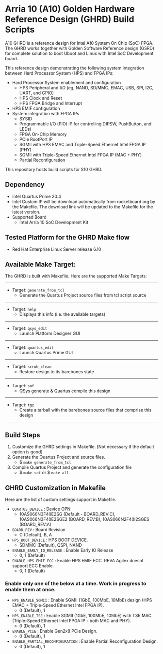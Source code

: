 # Arria 10 (A10) Golden Hardware Reference Design (GHRD) Build Scripts

A10 GHRD is a reference design for Intel A10 System On Chip (SoC) FPGA. The GHRD works together with Golden Software Reference design (GSRD) for complete solution to boot Uboot and Linux with Intel SoC Development board. 

This reference design demonstrating the following system integration between Hard Processor System (HPS) and FPGA IPs:
- Hard Processor System enablement and configuration
  - HPS Peripheral and I/O (eg, NAND, SD/MMC, EMAC, USB, SPI, I2C, UART, and GPIO)
  - HPS Clock and Reset
  - HPS FPGA Bridge and Interrupt
- HPS EMIF configuration
- System integration with FPGA IPs
  - SYSID
  - Programmable I/O (PIO) IP for controlling DIPSW, PushButton, and LEDs)
  - FPGA On-Chip Memory
  - PCIe RootPort IP
  - SGMII with HPS EMAC and Triple-Speed Ethernet Intel FPGA IP (PHY)
  - SGMII with Triple-Speed Ethernet Intel FPGA IP (MAC + PHY)
  - Partial Reconfiguration

This repository hosts build scripts for S10 GHRD.

## Dependency
* Intel Quartus Prime 20.4
* Intel Custom IP will be download automatically from rocketboard.org by the Makefile. The download link will be updated to the Makefile for the latest version.
* Supported Board
  - Intel Arria 10 SoC Development Kit

## Tested Platform for the GHRD Make flow
* Red Hat Enterprise Linux Server release 6.10

## Available Make Target:
The GHRD is built with Makefile. Here are the supported Make Targets:
*********************
* Target: `generate_from_tcl`
  *   Generate the Quartus Project source files from tcl script source
*********************
* Target: `help`
  *   Displays this info (i.e. the available targets)
*********************
* Target: `qsys_edit`
  *   Launch Platform Designer GUI
*********************
* Target: `quartus_edit`
  *   Launch Quartus Prime GUI
*********************
* Target: `scrub_clean`
  *   Restore design to its barebones state
*********************
* Target: `sof`
  *   QSys generate & Quartus compile this design
*********************
* Target: `tgz`
  *   Create a tarball with the barebones source files that comprise this design
*********************

## Build Steps
1) Customize the GHRD settings in Makefile. [Not necessary if the default option is good]
2) Generate the Quartus Project and source files.
   - $ `make generate_from_tcl`
3) Compile Quartus Project and generate the configuration file
   - $ `make sof` or $ `make all`

## GHRD Customization in Makefile
Here are the list of custom settings support in Makefile. 
- `QUARTUS_DEVICE`                  : Device OPN
  - 10AS066N3F40E2SG (Default - BOARD_REV:C), 10AS066N3F40E2SGE2 (BOARD_REV:B), 10AS066N2F40I2SGES (BOARD_REV:A)
- `BOARD_REV`                       : Board Revision
  - C (Default), B, A
- `HPS_BOOT_DEVICE`                 : HPS BOOT DEVICE.
  - SDMMC (Default), QSPI, NAND
- `ENABLE_EARLY_IO_RELEASE`         : Enable Early IO Release
  - 0, 1 (Default)
- `ENABLE_HPS_EMIF_ECC`             : Enable HPS EMIF ECC. REVA Agilex doesnt support ECC Enable.
  - 0, 1 (Default)

### Enable only one of the below at a time. Work in progress to enable them at once.
- `HPS_ENABLE_SGMII`                : Enable SGMII (1GbE, 100MbE, 10MbE) design (HPS EMAC + Triple-Speed Ethernet Intel FPGA IP). 
  - 0 (Default), 1
- `HPS_ENABLE_TSE`                  : Enable SGMII (1GbE, 100MbE, 10MbE) with TSE MAC (Triple-Speed Ethernet Intel FPGA IP - both MAC and PHY).
  - 0 (Default), 1
- `ENABLE_PCIE`                     : Enable Gen2x8 PCIe Design.
  - 0 (Default), 1
- `ENABLE_PARTIAL_RECONFIGURATION`  : Enable Partial Reconfiguration Design.
  - 0 (Default), 1

